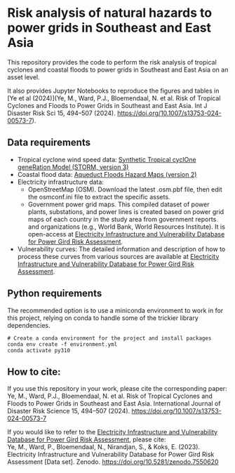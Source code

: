 # Risk analysis of natural hazards to power grids in Southeast and East Asia
This repository provides the code to perform the risk analysis of tropical cyclones and coastal floods to power grids in Southeast and East Asia on an asset level.

It also provides Jupyter Notebooks to reproduce the figures and tables in [Ye et al (2024)](Ye, M., Ward, P.J., Bloemendaal, N. et al. Risk of Tropical Cyclones and Floods to Power Grids in Southeast and East Asia. Int J Disaster Risk Sci 15, 494–507 (2024). https://doi.org/10.1007/s13753-024-00573-7).

## Data requirements
- Tropical cyclone wind speed data: [Synthetic Tropical cyclOne geneRation Model (STORM, version 3)](https://data.4tu.nl/articles/dataset/STORM_climate_change_tropical_cyclone_wind_speed_return_periods/14510817)
- Coastal flood data: [Aqueduct Floods Hazard Maps (version 2)](http://wri-projects.s3.amazonaws.com/AqueductFloodTool/download/v2/index.html)
- Electricity infrastructure data:
  - OpenStreetMap (OSM). Download the latest .osm.pbf file, then edit the osmconf.ini file to extract the specific assets.
  - Government power grid maps. This compiled dataset of power plants, substations, and power lines is created based on power grid maps of each country in the study area from government reports and organizations (e.g., World Bank, World Resources Institute). It is open-access at [Electricity Infrastructure and Vulnerability Database for Power Gird Risk Assessment](https://zenodo.org/records/7550620).
- Vulnerability curves: The detailed information and description of how to process these curves from various sources are available at [Electricity Infrastructure and Vulnerability Database for Power Gird Risk Assessment](https://zenodo.org/records/7550620).

## Python requirements
The recommended option is to use a miniconda environment to work in for this project, relying on conda to handle some of the trickier library dependencies.
```
# Create a conda environment for the project and install packages
conda env create -f environment.yml
conda activate py310
```

## How to cite:
If you use this repository in your work, please cite the corresponding paper:<br>
Ye, M., Ward, P.J., Bloemendaal, N. et al. Risk of Tropical Cyclones and Floods to Power Grids in Southeast and East Asia. International Journal of Disaster Risk Science 15, 494–507 (2024). https://doi.org/10.1007/s13753-024-00573-7

If you would like to refer to the [Electricity Infrastructure and Vulnerability Database for Power Gird Risk Assessment](https://zenodo.org/records/7550620), please cite:<br>
Ye, M., Ward, P., Bloemendaal, N., Nirandjan, S., & Koks, E. (2023). Electricity Infrastructure and Vulnerability Database for Power Gird Risk Assessment [Data set]. Zenodo. https://doi.org/10.5281/zenodo.7550620
